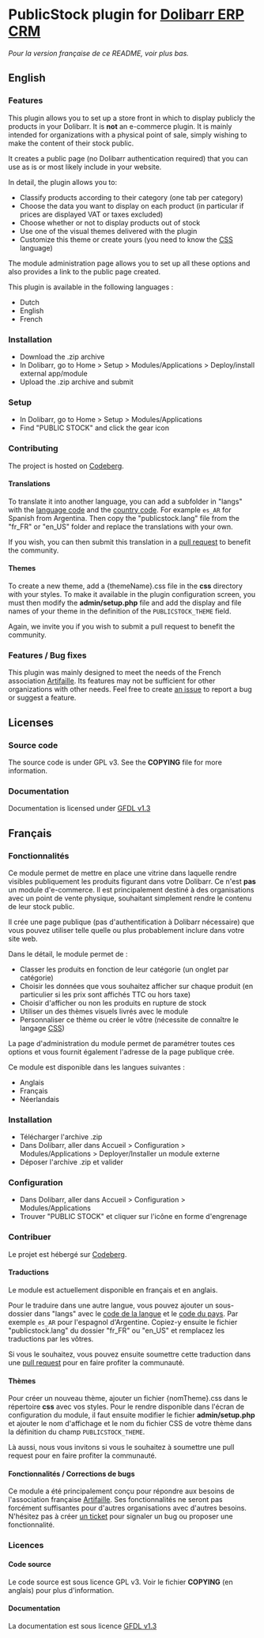 # PublicStock plugin for [Dolibarr ERP CRM](https://www.dolibarr.org)

*Pour la version française de ce README, voir plus bas.*

## English

### Features

This plugin allows you to set up a store front in which to display publicly the products in your Dolibarr. It is **not** an e-commerce plugin. It is mainly intended for organizations with a physical point of sale, simply wishing to make the content of their stock public.

It creates a public page (no Dolibarr authentication required) that you can use as is or most likely include in your website.

In detail, the plugin allows you to:
- Classify products according to their category (one tab per category)
- Choose the data you want to display on each product (in particular if prices are displayed VAT or taxes excluded)
- Choose whether or not to display products out of stock
- Use one of the visual themes delivered with the plugin
- Customize this theme or create yours (you need to know the [CSS](https://developer.mozilla.org/en/docs/Web/CSS) language)

The module administration page allows you to set up all these options and also provides a link to the public page created.

This plugin is available in the following languages :
- Dutch
- English
- French

### Installation

- Download the .zip archive
- In Dolibarr, go to Home > Setup > Modules/Applications > Deploy/install external app/module
- Upload the .zip archive and submit

### Setup

- In Dolibarr, go to Home > Setup > Modules/Applications
- Find "PUBLIC STOCK" and click the gear icon

### Contributing

The project is hosted on [Codeberg](https://codeberg.org/halibut/dolibarr_public_stock).

#### Translations

To translate it into another language, you can add a subfolder in "langs" with the [language code](https://en.wikipedia.org/wiki/List_of_ISO_639_language_codes) and the [country code](https://en.wikipedia.org/wiki/ISO_3166-1_alpha-2#Officially_assigned_code_elements). For example `es_AR` for Spanish from Argentina. Then copy the "publicstock.lang" file from the "fr_FR" or "en_US" folder and replace the translations with your own.

If you wish, you can then submit this translation in a [pull request](https://docs.codeberg.org/collaborating/pull-requests-and-git-flow/]) to benefit the community.

#### Themes

To create a new theme, add a {themeName}.css file in the **css** directory with your styles. To make it available in the plugin configuration screen, you must then modify the **admin/setup.php** file and add the display and file names of your theme in the definition of the `PUBLICSTOCK_THEME` field.

Again, we invite you if you wish to submit a pull request to benefit the community.

### Features / Bug fixes

This plugin was mainly designed to meet the needs of the French association [Artifaille](https://artifaille.fr/). Its features may not be sufficient for other organizations with other needs. Feel free to create [an issue](https://docs.codeberg.org/getting-started/issue-tracking-basics/) to report a bug or suggest a feature.

## Licenses

### Source code

The source code is under GPL v3. See the **COPYING** file for more information.

### Documentation

Documentation is licensed under [GFDL v1.3](https://www.gnu.org/licenses/fdl-1.3.en.html)

## Français

### Fonctionnalités

Ce module permet de mettre en place une vitrine dans laquelle rendre visibles publiquement les produits figurant dans votre Dolibarr. Ce n'est **pas** un module d'e-commerce. Il est principalement destiné à des organisations avec un point de vente physique, souhaitant simplement rendre le contenu de leur stock public.

Il crée une page publique (pas d'authentification à Dolibarr nécessaire) que vous pouvez utiliser telle quelle ou plus probablement inclure dans votre site web.

Dans le détail, le module permet de :
- Classer les produits en fonction de leur catégorie (un onglet par catégorie)
- Choisir les données que vous souhaitez afficher sur chaque produit (en particulier si les prix sont affichés TTC ou hors taxe)
- Choisir d'afficher ou non les produits en rupture de stock
- Utiliser un des thèmes visuels livrés avec le module
- Personnaliser ce thème ou créer le vôtre (nécessite de connaître le langage [CSS](https://developer.mozilla.org/fr/docs/Web/CSS))

La page d'administration du module permet de paramétrer toutes ces options et vous fournit également l'adresse de la page publique crée.

Ce module est disponible dans les langues suivantes :
- Anglais
- Français
- Néerlandais
 
### Installation

- Télécharger l'archive .zip
- Dans Dolibarr, aller dans Accueil > Configuration > Modules/Applications > Deployer/Installer un module externe
- Déposer l'archive .zip et valider

### Configuration

- Dans Dolibarr, aller dans Accueil > Configuration > Modules/Applications
- Trouver "PUBLIC STOCK" et cliquer sur l'icône en forme d'engrenage

### Contribuer

Le projet est hébergé sur [Codeberg](https://codeberg.org/halibut/dolibarr_public_stock).

#### Traductions

Le module est actuellement disponible en français et en anglais.

Pour le traduire dans une autre langue, vous pouvez ajouter un sous-dossier dans "langs" avec le [code de la langue](https://fr.wikipedia.org/wiki/Liste_des_codes_ISO_639-1) et le [code du pays](https://en.wikipedia.org/wiki/ISO_3166-1_alpha-2#Officially_assigned_code_elements). Par exemple `es_AR` pour l'espagnol d'Argentine. Copiez-y ensuite le fichier "publicstock.lang" du dossier "fr_FR" ou "en_US" et remplacez les traductions par les vôtres.

Si vous le souhaitez, vous pouvez ensuite soumettre cette traduction dans une [pull request](https://docs.codeberg.org/collaborating/pull-requests-and-git-flow/]) pour en faire profiter la communauté.

#### Thèmes

Pour créer un nouveau thème, ajouter un fichier {nomTheme}.css dans le répertoire **css** avec vos styles. Pour le rendre disponible dans l'écran de configuration du module, il faut ensuite modifier le fichier **admin/setup.php** et ajouter le nom d'affichage et le nom du fichier CSS de votre thème dans la définition du champ `PUBLICSTOCK_THEME`.

Là aussi, nous vous invitons si vous le souhaitez à soumettre une pull request pour en faire profiter la communauté.

#### Fonctionnalités / Corrections de bugs

Ce module a été principalement conçu pour répondre aux besoins de l'association française [Artifaille](https://artifaille.fr/). Ses fonctionnalités ne seront pas forcément suffisantes pour d'autres organisations avec d'autres besoins. N'hésitez pas à créer [un ticket](https://docs.codeberg.org/getting-started/issue-tracking-basics/) pour signaler un bug ou proposer une fonctionnalité.

### Licences

#### Code source

Le code source est sous licence GPL v3. Voir le fichier **COPYING** (en anglais) pour plus d'information.

#### Documentation

La documentation est sous licence [GFDL v1.3](https://www.gnu.org/licenses/fdl-1.3.en.html)
